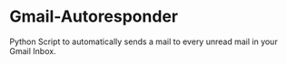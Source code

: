 # Gmail-Autoresponder
Python Script to automatically sends a mail to every unread mail in your Gmail Inbox.
